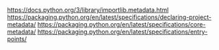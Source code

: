 https://docs.python.org/3/library/importlib.metadata.html
https://packaging.python.org/en/latest/specifications/declaring-project-metadata/
https://packaging.python.org/en/latest/specifications/core-metadata/
https://packaging.python.org/en/latest/specifications/entry-points/